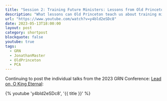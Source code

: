 ```yaml
---
title: "Session 2: Training Future Ministers: Lessons from Old Princeton"
description: "What lessons can Old Princeton teach us about training ministers in the PCA? Check out this excellent address from Dr. Jonathan Master (President, Greenville Presbyterian Theological Seminary) delivered at the Gospel Reformation Network's recent National Conference."
url: "https://www.youtube.com/watch?v=y4bld2eSDc8"
date: 2023-05-13T18:00:00
layout: post
category: shortpost
blockquote: false
youtube: true
tags:
  - GRN
  - JonathanMaster
  - OldPrinceton
  - PCA
---
```


Continuing to post the individual talks from the 2023 GRN Conference: [Lead on, O King Eternal](/blog/grn-conference-lead-on-o-king-eternal/):

{% youtube 'y4bld2eSDc8', '{{ title }}' %}
